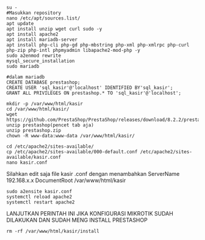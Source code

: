 ```
su -
#Masukkan repository
nano /etc/apt/sources.list/ 
apt update
apt install unzip wget curl sudo -y
apt install apache2
apt install mariadb-server
apt install php-cli php-gd php-mbstring php-xml php-xmlrpc php-curl php-zip php-intl phpmyadmin libapache2-mod-php -y
sudo a2enmod rewrite
mysql_secure_installation
sudo mariadb
```

```
#dalam mariadb
CREATE DATABASE prestashop;
CREATE USER 'sql_kasir'@'localhost' IDENTIFIED BY'sql_kasir';
GRANT ALL PRIVILEGES ON prestashop.* TO 'sql_kasir'@'localhost';
```

```
mkdir -p /var/www/html/kasir
cd /var/www/html/kasir/
wget https://github.com/PrestaShop/PrestaShop/releases/download/8.2.2/prestashop_8.2.2.zip
unzip prestashop(pencet tab aja)
unzip prestashop.zip
chown -R www-data:www-data /var/www/html/kasir/
```

```
cd /etc/apache2/sites-available/
cp /etc/apache2/sites-available/000-default.conf /etc/apache2/sites-available/kasir.conf
nano kasir.conf
```
Silahkan edit saja file kasir .conf dengan menambahkan
	ServerName 192.168.x.x
	DocumentRoot /var/www/html/kasir
	
```
sudo a2ensite kasir.conf
systemctl reload apache2
systemctl restart apache2
```

LANJUTKAN PERINTAH INI JIKA KONFIGURASI MIKROTIK SUDAH DILAKUKAN DAN SUDAH MENG INSTALL PRESTASHOP
```
rm -rf /var/www/html/kasir/install
```